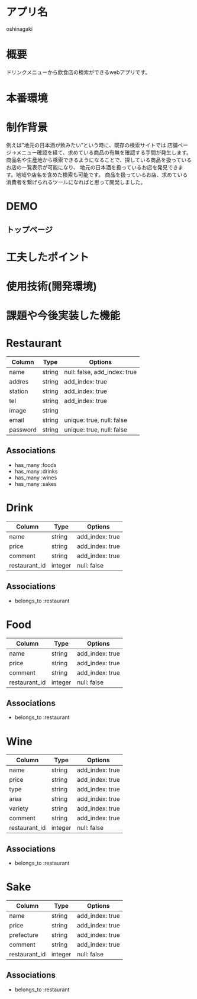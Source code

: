 # アプリ名
  oshinagaki

# 概要
  ドリンクメニューから飲食店の検索ができるwebアプリです。

# 本番環境


# 制作背景
  例えば”地元の日本酒が飲みたい”という時に、既存の検索サイトでは
  店舗ページ→メニュー確認を経て、求めている商品の有無を確認する手間が発生します。
  商品名や生産地から検索できるようになることで、探している商品を扱っているお店の一覧表示が可能になり、
  地元の日本酒を扱っているお店を発見できます。地域や店名を含めた検索も可能です。
  商品を扱っているお店、求めている消費者を繋げられるツールになればと思って開発しました。

# DEMO

## トップページ

# 工夫したポイント


# 使用技術(開発環境)


# 課題や今後実装した機能


# Restaurant
|Column|Type|Options|
|------|----|-------|
|name|string|null: false, add_index: true|
|addres|string|add_index: true|
|station|string|add_index: true|
|tel|string|add_index: true|
|image|string|
|email|string|unique: true, null: false|
|password|string|unique: true, null: false|

## Associations
- has_many :foods
- has_many :drinks
- has_many :wines
- has_many :sakes

# Drink
|Column|Type|Options|
|------|----|-------|
|name|string|add_index: true|
|price|string|add_index: true|
|comment|string|add_index: true|
|restaurant_id|integer|null: false|
## Associations
- belongs_to :restaurant

# Food
|Column|Type|Options|
|------|----|-------|
|name|string|add_index: true|
|price|string|add_index: true|
|comment|string|add_index: true|
|restaurant_id|integer|null: false|

## Associations
- belongs_to :restaurant

# Wine
|Column|Type|Options|
|------|----|-------|
|name|string|add_index: true|
|price|string|add_index: true|
|type|string|add_index: true|
|area|string|add_index: true|
|variety|string|add_index: true|
|comment|string|add_index: true|
|restaurant_id|integer|null: false|

## Associations
- belongs_to :restaurant

# Sake
|Column|Type|Options|
|------|----|-------|
|name|string|add_index: true|
|price|string|add_index: true|
|prefecture|string|add_index: true|
|comment|string|add_index: true|
|restaurant_id|integer|null: false|

## Associations
- belongs_to :restaurant